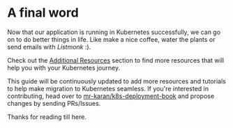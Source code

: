 # A final word

Now that our application is running in Kubernetes successfully, we can go on to do better things in life. Like make a nice coffee, water the plants or send emails with _Listmonk_ :).

Check out the [Additional Resources](./06_01_Final_additional.md) section to find more resources that will help you with your Kubernetes journey.

This guide will be continuously updated to add more resources and tutorials to help make migration to Kubernetes seamless. If you're interested in contributing, head over to [mr-karan/k8s-deployment-book](https://github.com/mr-karan/k8s-deployment-book) and propose changes by sending PRs/Issues.

Thanks for reading till here.
